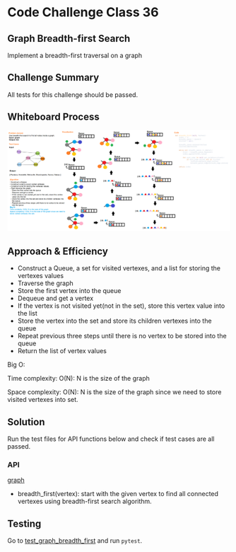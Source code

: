 # Code Challenge Class 36
## Graph Breadth-first Search
Implement a breadth-first traversal on a graph

## Challenge Summary
All tests for this challenge should be passed.

## Whiteboard Process
![breadth_first](breadth_first.png)

## Approach & Efficiency
- Construct a Queue, a set for visited vertexes, and a list for storing the vertexes values
- Traverse the graph
- Store the first vertex into the queue
- Dequeue and get a vertex
- If the vertex is not visited yet(not in the set), store this vertex value into the list
- Store the vertex into the set and store its children vertexes into the queue
- Repeat previous three steps until there is no vertex to be stored into the queue
- Return the list of vertex values

Big O:

Time complexity: O(N): N is the size of the graph

Space complexity: O(N): N is the size of the graph since we need to store visited vertexes into set.

## Solution
Run the test files for API functions below and check if test cases are all passed.

### API

[graph](../../data_structures/graph.py)
- breadth_first(vertex): start with the given vertex to find all connected vertexes using breadth-first search algorithm.

## Testing

Go to [test_graph_breadth_first](../../tests/code_challenges/test_graph_breadth_first.py) and run ``pytest``.

